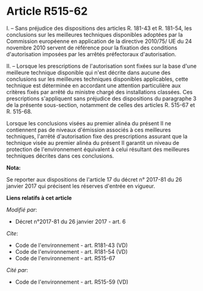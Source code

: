 # Article R515-62

I. – Sans préjudice des dispositions des articles R. 181-43 et R. 181-54, les conclusions sur les meilleures techniques
disponibles adoptées par la Commission européenne en application de la directive 2010/75/ UE du 24 novembre 2010 servent de
référence pour la fixation des conditions d'autorisation imposées par les arrêtés préfectoraux d'autorisation.

II. – Lorsque les prescriptions de l'autorisation sont fixées sur la base d'une meilleure technique disponible qui n'est
décrite dans aucune des conclusions sur les meilleures techniques disponibles applicables, cette technique est déterminée en
accordant une attention particulière aux critères fixés par arrêté du ministre chargé des installations classées. Ces
prescriptions s'appliquent sans préjudice des dispositions du paragraphe 3 de la présente sous-section, notamment de celles
des articles R. 515-67 et R. 515-68.

Lorsque les conclusions visées au premier alinéa du présent II ne contiennent pas de niveaux d'émission associés à ces
meilleures techniques, l'arrêté d'autorisation fixe des prescriptions assurant que la technique visée au premier alinéa du
présent II garantit un niveau de protection de l'environnement équivalent à celui résultant des meilleures techniques
décrites dans ces conclusions.

**Nota:**

Se reporter aux dispositions de l'article 17 du décret n° 2017-81 du 26 janvier 2017 qui précisent les réserves d'entrée en
vigueur.

**Liens relatifs à cet article**

_Modifié par_:

  - Décret n°2017-81 du 26 janvier 2017 - art. 6

_Cite_:

  - Code de l'environnement - art. R181-43 (VD)
  - Code de l'environnement - art. R181-54 (VD)
  - Code de l'environnement - art. R515-67

_Cité par_:

  - Code de l'environnement - art. R515-59 (VD)
